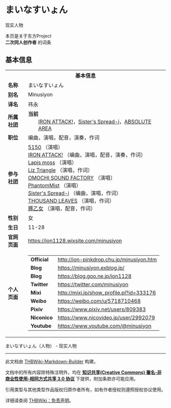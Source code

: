 # まいなすいょん

<!-- source html: G:\repos\THBWiki-Markdown-Builder\THBWikiMarkdown\Temp\main\8\88\ns0%3A%E3%81%BE%E3%81%84%E3%81%AA%E3%81%99%E3%81%84%E3%82%87%E3%82%93.html -->

现实人物

本页是关于东方Project  
 **二次同人创作者** 的词条
## 基本信息

<table><tbody><tr><th colspan="3">基本信息</th></tr><tr><td class="label"><b>名称</b></td><td> まいなすいょん </td></tr><tr><td class="label"><b>别名</b></td><td>Minusiyon</td></tr><tr><td class="label"><b>译名</b></td><td>祎永</td></tr><tr><td class="label"><b>所属社团</b></td><td><b>当前</b><div style="margin-left:2em;"><a href="./IRON_ATTACK!.md" title="IRON ATTACK!">IRON ATTACK!</a>，<a href="./Sister's_Spread-i.md" title="Sister&#39;s Spread-i">Sister's Spread-i</a>，<a rel="nofollow" class="external text" href="https://ion1128.wixsite.com/absolute-area">ABSOLUTE AREA</a></div></td></tr><tr><td class="label"><b>职位</b></td><td>编曲，演唱，配音，演奏，作词</td></tr><tr><td class="label"><b>参与社团</b></td><td><a href="./5150.md" title="5150">5150</a> （演唱）<br><a href="./IRON_ATTACK!.md" title="IRON ATTACK!">IRON ATTACK!</a> （编曲，演唱，配音，演奏，作词）<br><a href="./Lapis_moss.md" title="Lapis moss">Lapis moss</a> （演唱）<br><a href="./Liz_Triangle.md" title="Liz Triangle">Liz Triangle</a> （演唱，作词）<br><a href="./OMOCHI_SOUND_FACTORY.md" title="OMOCHI SOUND FACTORY">OMOCHI SOUND FACTORY</a> （演唱）<br><a href="./PhantomMist.md" title="PhantomMist">PhantomMist</a> （演唱）<br><a href="./Sister's_Spread-i.md" title="Sister&#39;s Spread-i">Sister's Spread-i</a> （编曲，演唱，作词）<br><a href="./THOUSAND_LEAVES.md" title="THOUSAND LEAVES">THOUSAND LEAVES</a> （演唱，作词）<br><a href="./豚乙女.md" title="豚乙女">豚乙女</a> （演唱，配音，作词）</td></tr><tr><td class="label"><b>性别</b></td><td>女</td></tr><tr><td class="label"><b>生日</b></td><td>11-28</td></tr><tr><td class="label"><b>官网页面</b></td><td><a rel="nofollow" class="external free" href="https://ion1128.wixsite.com/minusiyon">https://ion1128.wixsite.com/minusiyon</a></td></tr><tr><td class="label"><b>个人页面</b></td><td><table border="0" cellspacing="0" cellpadding="0"><tbody><tr><td><b>Official</b></td><td><a rel="nofollow" class="external free" href="http://ion-pinkdrop.chu.jp/minusiyon.htm">http://ion-pinkdrop.chu.jp/minusiyon.htm</a></td></tr><tr><td><b>Blog</b></td><td><a rel="nofollow" class="external free" href="https://minusiyon.exblog.jp/">https://minusiyon.exblog.jp/</a></td></tr><tr><td><b>Blog</b></td><td><a rel="nofollow" class="external free" href="https://blog.goo.ne.jp/ion1128">https://blog.goo.ne.jp/ion1128</a></td></tr><tr><td><b>Twitter</b></td><td><a rel="nofollow" class="external free" href="https://twitter.com/minusiyon">https://twitter.com/minusiyon</a></td></tr><tr><td><b>Mixi</b></td><td><a rel="nofollow" class="external free" href="http://mixi.jp/show_profile.pl?id=333176">http://mixi.jp/show_profile.pl?id=333176</a></td></tr><tr><td><b>Weibo</b></td><td><a rel="nofollow" class="external free" href="https://weibo.com/u/5718710468">https://weibo.com/u/5718710468</a></td></tr><tr><td><b>Pixiv</b></td><td><a rel="nofollow" class="external free" href="https://www.pixiv.net/users/809383">https://www.pixiv.net/users/809383</a></td></tr><tr><td><b>Niconico</b></td><td><a rel="nofollow" class="external free" href="https://www.nicovideo.jp/user/2992079">https://www.nicovideo.jp/user/2992079</a></td></tr><tr><td><b>Youtube</b></td><td><a rel="nofollow" class="external free" href="https://www.youtube.com/@minusiyon">https://www.youtube.com/@minusiyon</a></td></tr></tbody></table></td></tr></tbody></table>

まいなすいょん（人物） - 现实人物




---

此文档由 [THBWiki-Markdown-Builder](https://github.com/Delsin-Yu/THBWiki-Markdown-Builder) 构建。

文档中的所有内容除特殊注明外，均在 [**知识共享(Creative Commons) 署名-非商业性使用-相同方式共享 3.0 协议**](https://creativecommons.org/licenses/by-sa/3.0/deed.zh-hans) 下提供，附加条款亦可能应用。

引用类型与其他类型作品版权归原作者所有，如有作者授权则遵照授权协议使用。

详细请查阅 [THBWiki：免责声明](https://thbwiki.cc/THBWiki:%E5%85%8D%E8%B4%A3%E5%A3%B0%E6%98%8E)。

